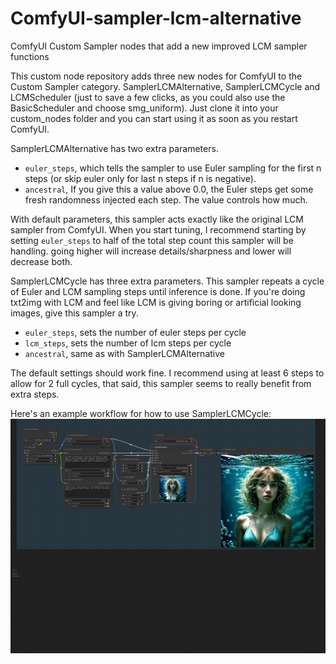 # ComfyUI-sampler-lcm-alternative
ComfyUI Custom Sampler nodes that add a new improved LCM sampler functions

This custom node repository adds three new nodes for ComfyUI to the Custom Sampler category. SamplerLCMAlternative, SamplerLCMCycle and LCMScheduler (just to save a few clicks, as you could also use the BasicScheduler and choose smg_uniform).
Just clone it into your custom_nodes folder and you can start using it as soon as you restart ComfyUI.

SamplerLCMAlternative has two extra parameters.
- `euler_steps`, which tells the sampler to use Euler sampling for the first n steps (or skip euler only for last n steps if n is negative).
- `ancestral`, If you give this a value above 0.0, the Euler steps get some fresh randomness injected each step. The value controls how much.

With default parameters, this sampler acts exactly like the original LCM sampler from ComfyUI. When you start tuning, I recommend starting by setting `euler_steps` to half of the total step count this sampler will be handling. going higher will increase details/sharpness and lower will decrease both.

SamplerLCMCycle has three extra parameters. This sampler repeats a cycle of Euler and LCM sampling steps until inference is done.
If you're doing txt2img with LCM and feel like LCM is giving boring or artificial looking images, give this sampler a try.
- `euler_steps`, sets the number of euler steps per cycle
- `lcm_steps`, sets the number of lcm steps per cycle
- `ancestral`, same as with SamplerLCMAlternative

The default settings should work fine. I recommend using at least 6 steps to allow for 2 full cycles, that said, this sampler seems to really benefit from extra steps.

Here's an example workflow for how to use SamplerLCMCycle:
![SampleLCMCycle example](SamplerLCMCycle-example.png)

